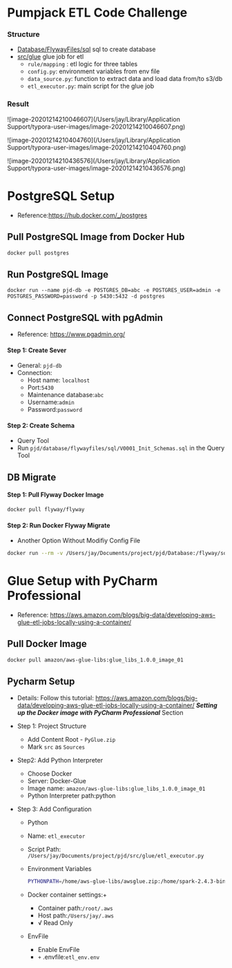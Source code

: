 # Pumpjack ETL Code Challenge

### Structure

- [Database/FlywayFiles/sql](https://github.com/Jiayi-Yang/pjd/tree/master/Database/FlywayFiles/sql) sql to create database
- [src/glue](https://github.com/Jiayi-Yang/pjd/tree/master/src/glue) glue job for etl
  - `rule/mapping` : etl logic for three tables
  - `config.py`:  environment variables from env file
  - `data_source.py`: function to extract data and load data from/to s3/db
  - `etl_executor.py`: main script for the glue job

### Result

![image-20201214210046607](/Users/jay/Library/Application Support/typora-user-images/image-20201214210046607.png)

![image-20201214210404760](/Users/jay/Library/Application Support/typora-user-images/image-20201214210404760.png)

![image-20201214210436576](/Users/jay/Library/Application Support/typora-user-images/image-20201214210436576.png)



# PostgreSQL Setup

- Reference:https://hub.docker.com/_/postgres

## Pull PostgreSQL Image from Docker Hub

```bash
docker pull postgres
```

## Run PostgreSQL Image

```bas
docker run --name pjd-db -e POSTGRES_DB=abc -e POSTGRES_USER=admin -e POSTGRES_PASSWORD=password -p 5430:5432 -d postgres
```

## Connect PostgreSQL with pgAdmin

- Reference: https://www.pgadmin.org/

#### Step 1: Create Sever

- General: `pjd-db`
- Connection:
  - Host name: `localhost`
  - Port:`5430`
  - Maintenance database:`abc`
  - Username:`admin`
  - Password:`password`

#### Step 2: Create Schema

- Query Tool
- Run `pjd/database/flywayfiles/sql/V0001_Init_Schemas.sql` in the Query Tool

## DB Migrate

#### Step 1: Pull Flyway Docker Image

```bash
docker pull flyway/flyway
```

#### Step 2: Run Docker Flyway Migrate

- Another Option Without Modifiy Config File

```bash
docker run --rm -v /Users/jay/Documents/project/pjd/Database:/flyway/sql flyway/flyway -url=jdbc:postgresql://172.17.0.4:5432/abc -user=admin -password=password migrate
```



# Glue Setup with PyCharm Professional

- Reference: https://aws.amazon.com/blogs/big-data/developing-aws-glue-etl-jobs-locally-using-a-container/

## Pull Docker Image

```bash
docker pull amazon/aws-glue-libs:glue_libs_1.0.0_image_01
```

## Pycharm Setup

- Details: Follow this tutorial: https://aws.amazon.com/blogs/big-data/developing-aws-glue-etl-jobs-locally-using-a-container/ ***Setting up the Docker image with PyCharm Professional*** Section

- Step 1: Project Structure 

  - Add Content Root - `PyGlue.zip`
  - Mark `src` as `Sources`

- Step2: Add Python Interpreter

  - Choose Docker
  - Server: Docker-Glue
  - Image name: `amazon/aws-glue-libs:glue_libs_1.0.0_image_01`
  - Python Interpreter path:python

- Step 3: Add Configuration

  - Python

  - Name: `etl_executor`

  - Script Path: `/Users/jay/Documents/project/pjd/src/glue/etl_executor.py`

  - Environment Variables

    ```bash
    PYTHONPATH=/home/aws-glue-libs/awsglue.zip:/home/spark-2.4.3-bin-spark-2.4.3-bin-hadoop2.8/python/lib/pyspark.zip:/home/spark-2.4.3-bin-spark-2.4.3-bin-hadoop2.8/python/lib/py4j-0.10.7-src.zip:/home/spark-2.4.3-bin-spark-2.4.3-bin-hadoop2.8/python
    ```

  - Docker container settings:+

    - Container path:`/root/.aws`
    - Host path:`/Users/jay/.aws`
    - √ Read Only

  - EnvFile

    - Enable EnvFile
    - `+` .envfile:`etl_env.env`